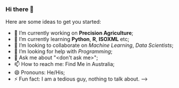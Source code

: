 ### Hi there 👋

Here are some ideas to get you started:

- 🔭 I’m currently working on **Precision Agriculture**;
- 🌱 I’m currently learning **Python**, **R**, **ISOXML** etc;
- 👯 I’m looking to collaborate on *Machine Learning*, *Data Scientists*;
- 🤔 I’m looking for help with *Programming*;
- 💬 Ask me about "<don't ask me>";
- 📫 How to reach me: Find Me in Australia;
- 😄 Pronouns: He/His;
- ⚡ Fun fact: I am a tedious guy, nothing to talk about.
-->
